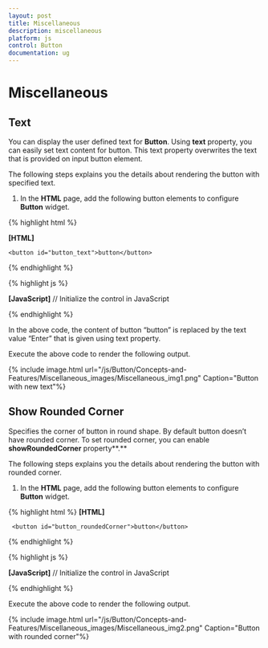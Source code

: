 ```yaml
---
layout: post
title: Miscellaneous
description: miscellaneous
platform: js
control: Button
documentation: ug
---
```


# Miscellaneous

## Text

You can display the user defined text for **Button**. Using **text** property, you can easily set text content for button. This text property overwrites the text that is provided on input button element.

The following steps explains you the details about rendering the button with specified text.

1. In the **HTML** page, add the following button elements to configure **Button** widget.

{% highlight html %}

**[HTML]**

    <button id="button_text">button</button>

{% endhighlight %}

{% highlight js %}

**[JavaScript]**
// Initialize the control in JavaScript

   <script type="text/javascript">
        $(function () {
            $("#button_text").ejButton({
                size: "mini",
                //used to set the text content for button
                text: "Enter"
            });
        });
    </script>

{% endhighlight %}

In the above code, the content of button “button” is replaced by the text value “Enter” that is given using text property.

Execute the above code to render the following output.

{% include image.html url="/js/Button/Concepts-and-Features/Miscellaneous_images/Miscellaneous_img1.png" Caption="Button with new text"%}

## Show Rounded Corner

Specifies the corner of button in round shape. By default button doesn’t have rounded corner. To set rounded corner, you can enable **showRoundedCorner** property**.**

The following steps explains you the details about rendering the button with rounded corner.

1. In the **HTML** page, add the following button elements to configure **Button** widget.

{% highlight html %}
**[HTML]**

     <button id="button_roundedCorner">button</button>

{% endhighlight %}

{% highlight js %}

**[JavaScript]**
// Initialize the control in JavaScript

   <script type="text/javascript">
        $(function () {
            $("#button_roundedCorner").ejButton({
                size: "mini",
                //Enable or disable the rounded corner for button          
                showRoundedCorner: true
            });
        });
    </script>

{% endhighlight %}

Execute the above code to render the following output.

{% include image.html url="/js/Button/Concepts-and-Features/Miscellaneous_images/Miscellaneous_img2.png" Caption="Button with rounded corner"%}



